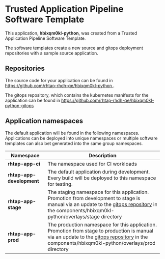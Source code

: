 # Trusted Application Pipeline Software Template

This application, **hbixqm0kl-python**, was created from a Trusted Application Pipeline Software Template.

The software templates create a new source and gitops deployment repositories with a sample source application. 

## Repositories

The source code for your application can be found in [https://github.com/rhtap-rhdh-qe/hbixqm0kl-python ](https://github.com/rhtap-rhdh-qe/hbixqm0kl-python ).
 
The gitops repository, which contains the kubernetes manifests for the application can be found in 
[https://github.com/rhtap-rhdh-qe/hbixqm0kl-python-gitops ](https://github.com/rhtap-rhdh-qe/hbixqm0kl-python-gitops ) 

## Application namespaces 

The default application will be found in the following namespaces. Applications can be deployed into unique namespaces or multiple software templates can also bet generated into the same group namespaces.  

|  Namespace   |  Description   |  
| -------- | -------- |
| **rhtap-app-ci** | The namespace used for CI workloads |
| **rhtap-app-development** | The default application during development. Every build will be deployed to this namespace for testing. |
| **rhtap-app-stage** | The staging namespace for this application. Promotion from development to stage is manual via an update to the [gitops repository](https://github.com/rhtap-rhdh-qe/hbixqm0kl-python-gitops ) in the components/hbixqm0kl-python/overlays/stage directory |
| **rhtap-app-prod** | The production namespace for this application. Promotion from stage to production is manual via an update to the [gitops repository](https://github.com/rhtap-rhdh-qe/hbixqm0kl-python-gitops ) in the components/hbixqm0kl-python/overlays/prod directory |